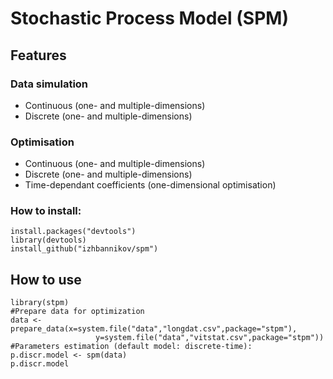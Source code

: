 # Stochastic Process Model (SPM)
## Features
### Data simulation
* Continuous (one- and multiple-dimensions)
* Discrete (one- and multiple-dimensions)

### Optimisation
* Continuous (one- and multiple-dimensions)
* Discrete (one- and multiple-dimensions)
* Time-dependant coefficients (one-dimensional optimisation)

### How to install:
```
install.packages("devtools")
library(devtools)
install_github("izhbannikov/spm")
```

## How to use
```
library(stpm)
#Prepare data for optimization
data <- prepare_data(x=system.file("data","longdat.csv",package="stpm"), 
				   y=system.file("data","vitstat.csv",package="stpm"))
#Parameters estimation (default model: discrete-time):
p.discr.model <- spm(data)
p.discr.model
```